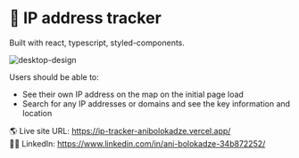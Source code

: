 # 🎉 IP address tracker
Built with react, typescript, styled-components.

![desktop-design](https://user-images.githubusercontent.com/89190087/220601440-45f261e7-7f9a-4ced-8dac-896b2e2d26fa.jpg)

Users should be able to:

- See their own IP address on the map on the initial page load
- Search for any IP addresses or domains and see the key information and location

🌎 Live site URL: https://ip-tracker-anibolokadze.vercel.app/ <br>
👩‍💻 LinkedIn: https://www.linkedin.com/in/ani-bolokadze-34b872252/
